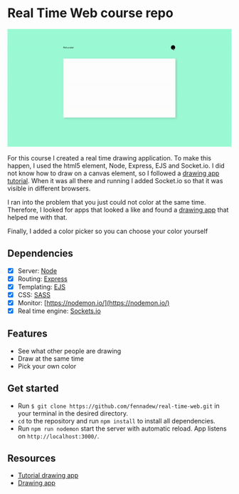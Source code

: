 # Real Time Web course repo
![Gif animation of website](https://github.com/fennadew/real-time-web/blob/week-1/public/images/gif.gif)

For this course I created a real time drawing application. To make this happen, I used the html5 <canvas> element, Node, Express, EJS and Socket.io. I did not know how to draw on a canvas element, so I followed a [drawing app tutorial](http://www.williammalone.com/articles/create-html5-canvas-javascript-drawing-app/). When it was all there and running I added Socket.io so that it was visible in different browsers.

I ran into the problem that you just could not color at the same time. Therefore, I looked for apps that looked a like and found a [drawing app](http://drawwithme.herokuapp.com/) that helped me with that.

Finally, I added a color picker so you can choose your color yourself

## Dependencies
*   [x] Server: [Node](https://nodejs.org/en/)
*   [x] Routing: [Express](https://expressjs.com/)
*   [x] Templating: [EJS](http://ejs.co/)
*   [x] CSS: [SASS](https://sass-lang.com/)
*   [x] Monitor: [https://nodemon.io/](https://nodemon.io/)
*   [x] Real time engine: [Sockets.io](https://socket.io/)

## Features
* See what other people are drawing
* Draw at the same time
* Pick your own color


## Get started
* Run `$ git clone https://github.com/fennadew/real-time-web.git` in your terminal in the desired directory.
* `cd` to the repository and run `npm install` to install all dependencies.
* Run `npm run nodemon` start the server with automatic reload.
App listens on `http://localhost:3000/`.

## Resources
* [Tutorial drawing app](http://www.williammalone.com/articles/create-html5-canvas-javascript-drawing-app/)
* [Drawing app](http://drawwithme.herokuapp.com/)
